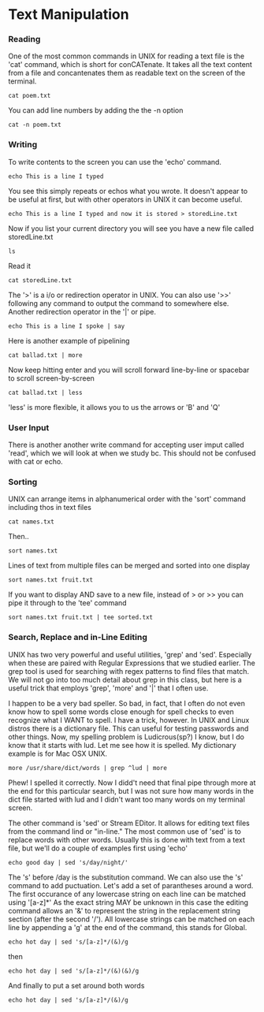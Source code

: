 # Text Manipulation

### Reading 

One of the most common commands in UNIX for reading a text file is the 'cat' command, which is short for conCATenate. It takes all the text content from 
a file and concantenates them as readable text on the screen of the terminal.

    cat poem.txt
You can add line numbers by adding the the -n option

    cat -n poem.txt
 
 ### Writing
 
 To write contents to the screen you can use the 'echo' command.
 
    echo This is a line I typed
 You see this simply repeats or echos what you wrote. It doesn't appear to be useful at first, but with other operators in UNIX it can become useful.
 
    echo This is a line I typed and now it is stored > storedLine.txt
  
  Now if you list your current directory you will see you have a new file called storedLine.txt
  
    ls
  
  Read it
  
    cat storedLine.txt
  
The '>' is a i/o or redirection operator in UNIX. You can also use '>>' following any command to output the command to somewhere else. Another redirection operator in the '|' or pipe.

    echo This is a line I spoke | say
 
 Here is another example of pipelining
 
    cat ballad.txt | more
 Now keep hitting enter and you will scroll forward line-by-line or spacebar to scroll screen-by-screen
 
    cat ballad.txt | less
 'less' is more flexible, it allows you to us the arrows or 'B' and 'Q'
 
 ### User Input
 
There is another another write command for accepting user imput called 'read', which we will look at when we study bc. This should not be confused with cat or echo.

### Sorting

UNIX can arrange items in alphanumerical order with the 'sort' command including thos in text files

    cat names.txt
Then..

    sort names.txt

Lines of text from multiple files can be merged and sorted into one display

    sort names.txt fruit.txt
If you want to display AND save to a new file, instead of > or >> you can pipe it through to the 'tee' command
    
    sort names.txt fruit.txt | tee sorted.txt

### Search, Replace and in-Line Editing

UNIX has two very powerful and useful utilities, 'grep' and 'sed'. Especially when these are paired with Regular Expressions that we studied earlier. The grep tool is used for searching with regex patterns to find files that match. We will not go into too much detail about grep in this class, but here is a useful trick that employs 'grep', 'more' and '|' that I often use.

I happen to be a very bad speller. So bad, in fact, that I often do not even know how to spell some words close enough for spell checks to even recognize what I WANT to spell. I have a trick, however. In UNIX and Linux distros there is a dictionary file. This can useful for testing passwords and other things. Now, my spelling problem is Ludicrous(sp?) I know, but I do know that it starts with lud. Let me see how it is spelled. My dictionary example is for Mac OSX UNIX.

    more /usr/share/dict/words | grep ^lud | more
Phew! I spelled it correctly. Now I didd't need that final pipe through more at the end for this particular search, but I was not sure how many words in the dict file started with lud and I didn't want too many words on my terminal screen.

The other command is 'sed' or Stream EDitor. It allows for editing text files from the command lind or "in-line." The most common use of 'sed' is to replace words with other words. Usually this is done with text from a text file, but we'll do a couple of examples first using 'echo'
    
    echo good day | sed 's/day/night/'
The 's' before /day is the substitution command. We can also use the 's' command to add puctuation. Let's add a set of parantheses around a word. The first occurance of any lowercase string on each line can be matched using '[a-z]\*' As the exact string MAY be unknown in this case the editing command allows an '&' to represent the string in the replacement string section (after the second '/'). All lowercase strings can be matched on each line by appending a 'g' at the end of the command, this stands for Global.

    echo hot day | sed 's/[a-z]*/(&)/g
then

    echo hot day | sed 's/[a-z]*/(&)(&)/g
And finally to put a set around both words
                
    echo hot day | sed 's/[a-z]*/(&)/g

  
